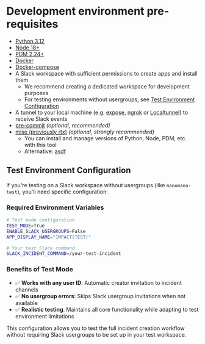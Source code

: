 # Development environment pre-requisites

- [Python 3.12](https://www.python.org/downloads/)
- [Node 18+](https://nodejs.org/en/download)
- [PDM 2.24+](https://pdm-project.org/latest/)
- [Docker](https://docs.docker.com/engine/install/)
- [Docker-compose](https://github.com/docker/compose?tab=readme-ov-file#where-to-get-docker-compose)
- A Slack workspace with sufficient permissions to create apps and install them
  - We recommend creating a dedicated workspace for development purposes
  - For testing environments without usergroups, see [Test Environment Configuration](#test-environment-configuration)
- A tunnel to your local machine (e.g. [expose](https://expose.dev/), [ngrok](https://ngrok.com/) or [Localtunnel](https://theboroer.github.io/localtunnel-www/)) to receive Slack events
- [pre-commit](https://pre-commit.com/#install) _(optional, recommended)_
- [mise (previously rtx)](https://github.com/jdx/mise) _(optional, strongly recommended)_
  - You can install and manage versions of Python, Node, PDM, etc. with this tool
  - Alternative: [asdf](https://asdf-vm.com/#/core-manage-asdf-vm)

## Test Environment Configuration

If you're testing on a Slack workspace without usergroups (like `manomano-test`), you'll need specific configuration:

### Required Environment Variables

```bash
# Test mode configuration
TEST_MODE=True
ENABLE_SLACK_USERGROUPS=False
APP_DISPLAY_NAME="IMPACT[TEST]"

# Your test Slack command
SLACK_INCIDENT_COMMAND=/your-test-incident
```

### Benefits of Test Mode

- ✅ **Works with any user ID**: Automatic creator invitation to incident channels
- ✅ **No usergroup errors**: Skips Slack usergroup invitations when not available
- ✅ **Realistic testing**: Maintains all core functionality while adapting to test environment limitations

This configuration allows you to test the full incident creation workflow without requiring Slack usergroups to be set up in your test workspace.
